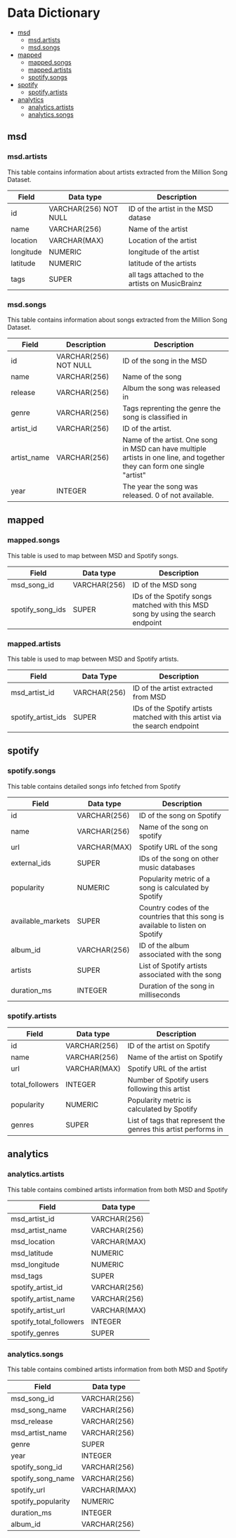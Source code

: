 # Data Dictionary

- [msd](#msd)
  - [msd.artists](#msdartists)
  - [msd.songs](#msdsongs)
- [mapped](#mapped)
  - [mapped.songs](#mappedsongs)
  - [mapped.artists](#mappedartists)
  - [spotify.songs](#spotifysongs)
- [spotify](#spotify)
  - [spotify.artists](#spotifyartists)
- [analytics](#analytics)
  - [analytics.artists](#analyticsartists)
  - [analytics.songs](#analyticssongs)


## msd

### msd.artists
This table contains information about artists extracted from the Million Song Dataset.

| Field     | Data type             | Description                                     |
| --------- | --------------------- | ----------------------------------------------- |
| id        | VARCHAR(256) NOT NULL | ID of the artist in the MSD datase              |
| name      | VARCHAR(256)          | Name of the artist                              |
| location  | VARCHAR(MAX)          | Location of the artist                          |
| longitude | NUMERIC               | longitude of the artist                         |
| latitude  | NUMERIC               | latitude of the artists                         |
| tags      | SUPER                 | all tags attached to the artists on MusicBrainz |


### msd.songs
This table contains information about songs extracted from the Million Song Dataset.

| Field       | Description           | Description                                                                                                               |
| ----------- | --------------------- | ------------------------------------------------------------------------------------------------------------------------- |
| id          | VARCHAR(256) NOT NULL | ID of the song in the MSD                                                                                                 |
| name        | VARCHAR(256)          | Name of the song                                                                                                          |
| release     | VARCHAR(256)          | Album the song was released in                                                                                            |
| genre       | VARCHAR(256)          | Tags reprenting the genre the song is classified in                                                                       |
| artist_id   | VARCHAR(256)          | ID of the artist.                                                                                                         |
| artist_name | VARCHAR(256)          | Name of the artist. One song in MSD can have multiple artists in one line, and together they can form one single "artist" |
| year        | INTEGER               | The year the song was released. 0 of not available.                                                                       |

## mapped
### mapped.songs

This table is used to map between MSD and Spotify songs.

| Field            | Data type    | Description                                                                        |
| ---------------- | ------------ | ---------------------------------------------------------------------------------- |
| msd_song_id      | VARCHAR(256) | ID of the MSD song                                                                 |
| spotify_song_ids | SUPER        | IDs of the Spotify songs matched with this MSD song by using the search endpoint |


### mapped.artists
This table is used to map between MSD and Spotify artists.

| Field              | Data Type    | Description                                                                   |
| ------------------ | ------------ | ----------------------------------------------------------------------------- |
| msd_artist_id      | VARCHAR(256) | ID of the artist extracted from MSD                                           |
| spotify_artist_ids | SUPER        | IDs of the Spotify artists matched with this artist via the search endpoint    |


## spotify

### spotify.songs
This table contains detailed songs info fetched from Spotify

| Field             | Data type    | Description                                                                     |
| ----------------- | ------------ | ------------------------------------------------------------------------------- |
| id                | VARCHAR(256) | ID of the song on Spotify                                                       |
| name              | VARCHAR(256) | Name of the song on spotify                                                     |
| url               | VARCHAR(MAX) | Spotify URL of the song                                                         |
| external_ids      | SUPER        | IDs of the song on other music databases                                        |
| popularity        | NUMERIC      | Popularity metric of a song is calculated by Spotify                            |
| available_markets | SUPER        | Country codes of the countries that this song is available to listen on Spotify |
| album_id          | VARCHAR(256) | ID of the album associated with the song                                        |
| artists           | SUPER        | List of Spotify artists associated with the song                                |
| duration_ms       | INTEGER      | Duration of the song in milliseconds                                            |

### spotify.artists
| Field           | Data type    | Description                                                    |
| --------------- | ------------ | -------------------------------------------------------------- |
| id              | VARCHAR(256) | ID of the artist on Spotify                                    |
| name            | VARCHAR(256) | Name of the artist on Spotify                                  |
| url             | VARCHAR(MAX) | Spotify URL of the artist                                      |
| total_followers | INTEGER      | Number of Spotify users following this artist                  |
| popularity      | NUMERIC      | Popularity metric is calculated by Spotify                     |
| genres          | SUPER        | List of tags that represent the genres this artist performs in |

## analytics
### analytics.artists

This table contains combined artists information from both MSD and Spotify

| Field                   | Data type    |
| ----------------------- | ------------ |
| msd_artist_id           | VARCHAR(256) |
| msd_artist_name         | VARCHAR(256) |
| msd_location            | VARCHAR(MAX) |
| msd_latitude            | NUMERIC      |
| msd_longitude           | NUMERIC      |
| msd_tags                | SUPER        |
| spotify_artist_id       | VARCHAR(256) |
| spotify_artist_name     | VARCHAR(256) |
| spotify_artist_url      | VARCHAR(MAX) |
| spotify_total_followers | INTEGER      |
| spotify_genres          | SUPER        |

### analytics.songs

This table contains combined artists information from both MSD and Spotify

| Field              | Data type    |
| ------------------ | ------------ |
| msd_song_id        | VARCHAR(256) |
| msd_song_name      | VARCHAR(256) |
| msd_release        | VARCHAR(256) |
| msd_artist_name    | VARCHAR(256) |
| genre              | SUPER        |
| year               | INTEGER      |
| spotify_song_id    | VARCHAR(256) |
| spotify_song_name  | VARCHAR(256) |
| spotify_url        | VARCHAR(MAX) |
| spotify_popularity | NUMERIC      |
| duration_ms        | INTEGER      |
| album_id           | VARCHAR(256) |
